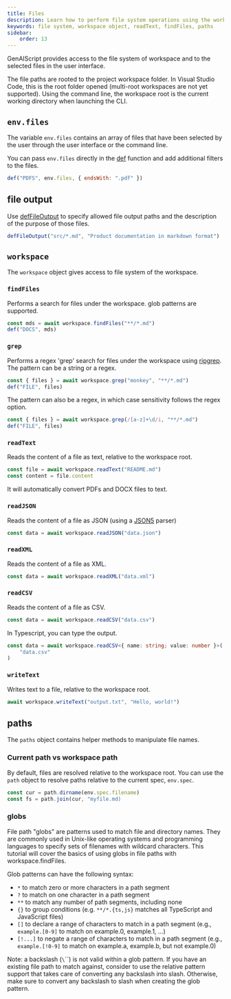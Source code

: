```yaml
---
title: Files
description: Learn how to perform file system operations using the workspace object in your scripts.
keywords: file system, workspace object, readText, findFiles, paths
sidebar:
    order: 13
---
```


GenAIScript provides access to the file system of workspace and to the selected files in the user interface.

The file paths are rooted to the project workspace folder. In Visual Studio Code, this is the root folder opened (multi-root workspaces are not yet supported). Using the command line, the workspace root is the current working directory when launching the CLI.

## `env.files`

The variable `env.files` contains an array of files that have been
selected by the user through the user interface or the command line.

You can pass `env.files` directly in the [def](/genaiscript/reference/script/context)
function and add additional filters to the files.

```js
def("PDFS", env.files, { endsWith: ".pdf" })
```

## file output

Use [defFileOutput](/genaiscript/reference/scripts/file-output) to specify allowed file output paths and the description
of the purpose of those files.

```js
defFileOutput("src/*.md", "Product documentation in markdown format")
```

## `workspace`

The `workspace` object gives access to file system of the workspace.

### `findFiles`

Performs a search for files under the workspace. glob patterns are supported.

```ts
const mds = await workspace.findFiles("**/*.md")
def("DOCS", mds)
```

### `grep`

Performs a regex 'grep' search for files under the workspace using [ripgrep](https://github.com/BurntSushi/ripgrep). The pattern can be a string or a regex.

```ts
const { files } = await workspace.grep("monkey", "**/*.md")
def("FILE", files)
```

The pattern can also be a regex, in which case sensitivity follows the regex option.

```ts
const { files } = await workspace.grep(/[a-z]+\d/i, "**/*.md")
def("FILE", files)
```

### `readText`

Reads the content of a file as text, relative to the workspace root.

```ts
const file = await workspace.readText("README.md")
const content = file.content
```

It will automatically convert PDFs and DOCX files to text.

### `readJSON`

Reads the content of a file as JSON (using a [JSON5](https://json5.org/) parser)

```ts
const data = await workspace.readJSON("data.json")
```

### `readXML`

Reads the content of a file as XML.

```ts
const data = await workspace.readXML("data.xml")
```

### `readCSV`

Reads the content of a file as CSV.

```ts
const data = await workspace.readCSV("data.csv")
```

In Typescript, you can type the output.

```ts '<{ name: string; value: number }>'
const data = await workspace.readCSV<{ name: string; value: number }>(
    "data.csv"
)
```

### `writeText`

Writes text to a file, relative to the workspace root.

```ts
await workspace.writeText("output.txt", "Hello, world!")
```

## paths

The `paths` object contains helper methods to manipulate file names.

### Current path vs workspace path

By default, files are resolved relative to the workspace root. You can use the `path` object to resolve paths relative to the current spec, `env.spec`.

```ts
const cur = path.dirname(env.spec.filename)
const fs = path.join(cur, "myfile.md)
```

### globs

File path "globs" are patterns used to match file and directory names. They are commonly used in Unix-like operating systems and programming languages to specify sets of filenames with wildcard characters. This tutorial will cover the basics of using globs in file paths with workspace.findFiles.

Glob patterns can have the following syntax:

-   `*` to match zero or more characters in a path segment
-   `?` to match on one character in a path segment
-   `**` to match any number of path segments, including none
-   `{}` to group conditions (e.g. `**/*.{ts,js}` matches all TypeScript and JavaScript files)
-   `[]` to declare a range of characters to match in a path segment (e.g., `example.[0-9]` to match on example.0, example.1, …)
-   `[!...]` to negate a range of characters to match in a path segment (e.g., `example.[!0-9]` to match on example.a, example.b, but not example.0)

Note: a backslash (`\`\``) is not valid within a glob pattern. If you have an existing file path to match against, consider to use the relative pattern support that takes care of converting any backslash into slash. Otherwise, make sure to convert any backslash to slash when creating the glob pattern.
